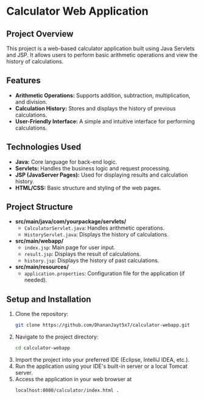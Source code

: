 # Calculator Web Application

## Project Overview
This project is a web-based calculator application built using Java Servlets and JSP. It allows users to perform basic arithmetic operations and view the history of calculations.

## Features
- **Arithmetic Operations:** Supports addition, subtraction, multiplication, and division.
- **Calculation History:** Stores and displays the history of previous calculations.
- **User-Friendly Interface:** A simple and intuitive interface for performing calculations.

## Technologies Used
- **Java:** Core language for back-end logic.
- **Servlets:** Handles the business logic and request processing.
- **JSP (JavaServer Pages):** Used for displaying results and calculation history.
- **HTML/CSS:** Basic structure and styling of the web pages.

## Project Structure
- **src/main/java/com/yourpackage/servlets/**
  - `CalculatorServlet.java`: Handles arithmetic operations.
  - `HistoryServlet.java`: Displays the history of calculations.
- **src/main/webapp/**
  - `index.jsp`: Main page for user input.
  - `result.jsp`: Displays the result of calculations.
  - `history.jsp`: Displays the history of past calculations.
- **src/main/resources/**
  - `application.properties`: Configuration file for the application (if needed).

## Setup and Installation
1. Clone the repository:
   ```bash
   git clone https://github.com/DhananJayt5x7/calculator-webapp.git
2. Navigate to the project directory:
    ```bash
    cd calculator-webapp
3. Import the project into your preferred IDE (Eclipse, IntelliJ IDEA, etc.).
4. Run the application using your IDE's built-in server or a local Tomcat server.
5. Access the application in your web browser at
   ```bash
   localhost:8080/calculator/index.html .
